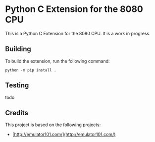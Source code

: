 # Python C Extension for the 8080 CPU

This is a Python C Extension for the 8080 CPU. It is a work in progress.

## Building

To build the extension, run the following command:

    python -m pip install .

## Testing

todo

## Credits

This project is based on the following projects:

- [http://emulator101.com/](http://emulator101.com/)